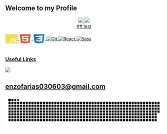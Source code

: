 ##  Welcome to my Profile 

 <div align="center">
    <a href="https://github.com/efarias03">
    <img height="180em" src="https://github-readme-stats.vercel.app/api?username=efarias03&show_icons=true&theme=tokyonight&include_all_commits=true&count_private=true"/>
    <img height="180em" src="https://github-readme-stats.vercel.app/api/top-langs/?username=efarias03&layout=compact&langs_count=6&theme=tokyonight"/>
</div>
<div align="center">
    ## test
</div>
<div style="display: inline_block"><br>
  <img align="center" alt="Js" height="30" width="40" src="https://raw.githubusercontent.com/devicons/devicon/master/icons/javascript/javascript-plain.svg">
  <img align="center" alt="HTML" height="30" width="40" src="https://raw.githubusercontent.com/devicons/devicon/master/icons/html5/html5-original.svg">
  <img align="center" alt="CSS" height="30" width="40" src="https://raw.githubusercontent.com/devicons/devicon/master/icons/css3/css3-original.svg">
  <img align="center" alt="Git" height="30" width="40" src="https://cdn.jsdelivr.net/gh/devicons/devicon/icons/git/git-original.svg" />
  <img align="center" alt="React" height="30" width="40" src="https://cdn.jsdelivr.net/gh/devicons/devicon/icons/react/react-original.svg"/>
  <img align="center" alt="Sass" height="30" width="40" src="https://cdn.jsdelivr.net/gh/devicons/devicon/icons/sass/sass-original.svg"/>
</div>
 
 <br>
 
  ### Useful Links 
 
<div> 
  <a href="https://www.linkedin.com/in/enzo-farias-b24866219/" target="_blank"><img src="https://img.shields.io/badge/-LinkedIn-%230077B5?style=for-the-badge&logo=linkedin&logoColor=white" target="_blank"></a> 
 
 ##  enzofarias030603@gmail.com
 
  ![Snake animation](https://github.com/efarias03/efarias03/blob/output/github-contribution-grid-snake.svg)

</div>
